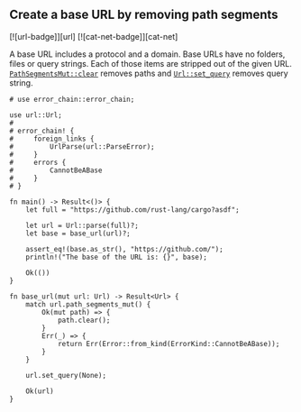 ## Create a base URL by removing path segments

[![url-badge]][url] [![cat-net-badge]][cat-net]

A base URL includes a protocol and a domain.  Base URLs have no folders,
files or query strings.  Each of those items are stripped out of the given
URL.  [`PathSegmentsMut::clear`] removes paths and [`Url::set_query`] removes
query string.

```rust,edition2018
# use error_chain::error_chain;

use url::Url;
#
# error_chain! {
#     foreign_links {
#         UrlParse(url::ParseError);
#     }
#     errors {
#         CannotBeABase
#     }
# }

fn main() -> Result<()> {
    let full = "https://github.com/rust-lang/cargo?asdf";

    let url = Url::parse(full)?;
    let base = base_url(url)?;

    assert_eq!(base.as_str(), "https://github.com/");
    println!("The base of the URL is: {}", base);

    Ok(())
}

fn base_url(mut url: Url) -> Result<Url> {
    match url.path_segments_mut() {
        Ok(mut path) => {
            path.clear();
        }
        Err(_) => {
            return Err(Error::from_kind(ErrorKind::CannotBeABase));
        }
    }

    url.set_query(None);

    Ok(url)
}
```

[`PathSegmentsMut::clear`]: https://docs.rs/url/*/url/struct.PathSegmentsMut.html#method.clear
[`Url::set_query`]: https://docs.rs/url/*/url/struct.Url.html#method.set_query
